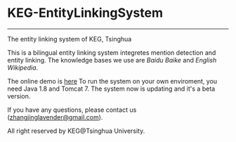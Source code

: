 ﻿# KEG-EntityLinkingSystem
 -------------------------------------
The entity linking system of KEG, Tsinghua

This is a bilingual entity linking system integretes mention detection and entity linking. The knowledge bases we use are _Baidu Baike_ and _English Wikipedia_.

The online demo is [here]([http://166.111.68.66:8880/EntityLinkingWeb/)
To run the system on your own enviroment, you need Java 1.8 and Tomcat 7. The system now is updating and it's a beta version.

If you have any questions, please contact us (zhangjinglavender@gmail.com).

All right reserved by KEG@Tsinghua University.
